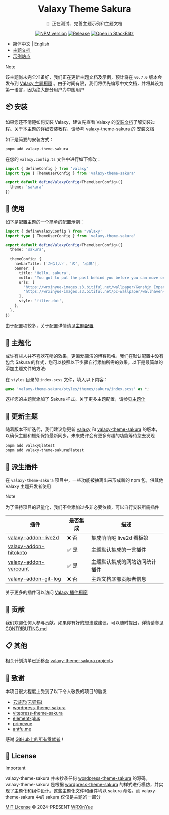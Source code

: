 <h1 align="center">Valaxy Theme Sakura</h1>
<pre align="center">
🧪 正在测试、完善主题示例和主题文档
</pre>

<p align="center">
<a href="https://www.npmjs.com/package/valaxy-theme-sakura" rel="nofollow"><img src="https://img.shields.io/npm/v/valaxy-theme-sakura?color=0078E7" alt="NPM version"></a>
<a href="https://github.com/WRXinYue/valaxy-theme-sakura/actions/workflows/release.yml"><img src="https://github.com/WRXinYue/valaxy-theme-sakura/actions/workflows/release.yml/badge.svg" alt="Release"></a>
<a href="https://stackblitz.com/edit/stackblitz-starters-tqdtk7?file=README.md"><img src="https://developer.stackblitz.com/img/open_in_stackblitz_small.svg" alt="Open in StackBlitz"></a>
</p>

- 简体中文 | [English](./README.en.md)
- [主题文档](https://sakura.valaxy.site/)
- [示例站点](https://sakura.valaxy.site/examples/gallery)

> [!Note]
> 该主题尚未完全准备好，我们正在更新主题文档及示例，预计将在 `v0.7.0` 版本会发布到 [Valaxy 主题橱窗](https://valaxy.site/themes/gallery) 。由于时间有限，我们将优先编写中文文档，并将其设为第一语言，因为绝大部分用户为中国用户

## 📦 安装

如果您还不清楚如何安装 Valaxy，建议先查看 Valaxy 的[安装文档](https://valaxy.site/guide/getting-started)了解安装过程。关于本主题的详细安装教程，请参考 valaxy-theme-sakura 的 [安装文档](https://sakura.valaxy.site/guide/installation)

如下是简要的安装方式：

```bash
pnpm add valaxy-theme-sakura
```

在您的 `valaxy.config.ts` 文件中进行如下修改：

```ts
import { defineConfig } from 'valaxy'
import type { ThemeUserConfig } from 'valaxy-theme-sakura'

export default defineValaxyConfig<ThemeUserConfig>({
  theme: 'sakura'
})
```

## 🚀 使用

如下是配置主题的一个简单的配置示例：

```ts
import { defineValaxyConfig } from 'valaxy'
import type { ThemeUserConfig } from 'valaxy-theme-sakura'

export default defineValaxyConfig<ThemeUserConfig>({
  theme: 'sakura',

  themeConfig: {
    navbarTitle: ['かなしい', 'の', '心悦'],
    banner: {
      title: 'Hello, sakura',
      motto: 'You got to put the past behind you before you can move on.',
      urls: [
        'https://wrxinyue-images.s3.bitiful.net/wallpaper/Genshin Impact - Yae Miko (4) Cybust PC.mp4',
        'https://wrxinyue-images.s3.bitiful.net/pc-wallpaper/wallhaven-yxwy7k.jpg'
      ],
      style: 'filter-dot',
    },
  },
})
```

由于配置项较多，关于配置详情请见[主题配置](https://sakura.valaxy.site/config/theme)

## 🎨 主题化

或许有些人并不喜欢花哨的效果，更偏爱简洁的博客风格。我们在默认配置中没有包含 Sakura 的样式，您可以按照以下步骤自行添加所需的效果。以下是最简单的添加主题文件的方法:

在 `styles` 目录的 `index.scss` 文件，填入以下内容：

```scss
@use 'valaxy-theme-sakura/styles/themes/sakura/index.scss' as *;
```

这样您的主题就添加了 Sakura 样式。关于更多主题配置，请参见[主题化](https://sakura.valaxy.site/styles/theming)

## 🔄 更新主题

随着版本不断迭代，我们建议您更新 [valaxy](https://github.com/YunYouJun/valaxy) 和 [valaxy-theme-sakura](https://github.com/WRXinYue/valaxy-theme-sakura) 的版本，以确保主题和框架保持最新同步。未来或许会有更多有趣的功能等待您去发现

```bash
pnpm add valaxy@latest
pnpm add valaxy-theme-sakura@latest
```

## 🌌 派生插件

在 `valaxy-theme-sakura` 项目中，一些功能被抽离出来形成新的 npm 包，供其他 Valaxy 主题开发者使用

> [!NOTE]
> 为了保持项目的轻量化，我们不会添加过多非必要依赖，可以自行安装所需插件

| 插件                                                                       | 是否集成 | 描述                           |
| -------------------------------------------------------------------------- | -------- | ------------------------------ |
| [valaxy-addon-live2d](https://github.com/valaxyjs/valaxy-addon-live2d)     | ❌ 否    | 集成萌萌哒 live2d 看板娘       |
| [valaxy-addon-hitokoto](https://github.com/valaxyjs/valaxy-addon-hitokoto) | ✅ 是    | 主题默认集成的一言插件         |
| [valaxy-addon-vercount](https://github.com/valaxyjs/valaxy-addon-vercount) | ✅ 是    | 主题默认集成的网站访问统计插件 |
| [valaxy-addon-git-log](https://github.com/valaxyjs/valaxy-addon-git-log)   | ❌ 否    | 主题文档底部贡献者信息         |

关于更多的插件可以访问 [Valaxy 插件橱窗](https://valaxy.site/addons/gallery)

## 🧱 贡献

我们欢迎任何人参与贡献。如果你有好的想法或建议，可以随时提出，详情请参见 [CONTRIBUTING.md](./CONTRIBUTING.md)

## 📋 其他

相关计划清单已迁移至 [valaxy-theme-sakura projects](https://github.com/WRXinYue/valaxy-theme-sakura/projects)

## 🌸 致谢

本项目很大程度上受到了以下令人敬畏的项目的启发

- [云游君(云猫猫)](https://valaxy.site/)
- [wordpress-theme-sakura](https://github.com/mashirozx/sakura)
- [vitepress-theme-sakura](https://github.com/flaribbit/vitepress-theme-sakura)
- [element-plus](https://github.com/element-plus/element-plus)
- [primevue](https://github.com/primefaces/primevue)
- [antfu.me](https://github.com/antfu/antfu.me)

感谢 [GitHub上的所有贡献者](https://github.com/wrxinyue/valaxy-theme-sakura/graphs/contributors)！

## 📄 License

> [!IMPORTANT]
> valaxy-theme-sakura 并未抄袭任何 [wordpress-theme-sakura](https://github.com/mashirozx/sakura) 的源码。valaxy-theme-sakura 是根据 [wordpress-theme-sakura](https://github.com/mashirozx/sakura) 的样式进行模仿，并实现了主题化和组件设计。这些主题化文件和组件均以 sakura 命名。而 valaxy-theme-sakura 中的 sakura 仅仅是主题的一部分

[MIT License](https://github.com/WRXinYue/valaxy-theme-sakura/blob/main/LICENSE) © 2024-PRESENT [WRXinYue](https://github.com/wrxinyue)
